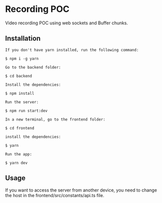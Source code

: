 # Recording POC

Video recording POC using web sockets and Buffer chunks.

## Installation

    If you don't have yarn installed, run the following command:

    $ npm i -g yarn

    Go to the backend folder:

    $ cd backend

    Install the dependencies:

    $ npm install

    Run the server:

    $ npm run start:dev

    In a new terminal, go to the frontend folder:

    $ cd frontend

    install the dependencies:

    $ yarn

    Run the app:

    $ yarn dev

## Usage

If you want to access the server from another device, you need to change the host in the frontend/src/constants/api.ts file.